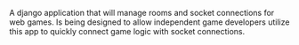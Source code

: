 A django application that will manage rooms and socket connections for web games. Is being designed to allow independent game developers utilize this app to quickly connect game logic with socket connections.